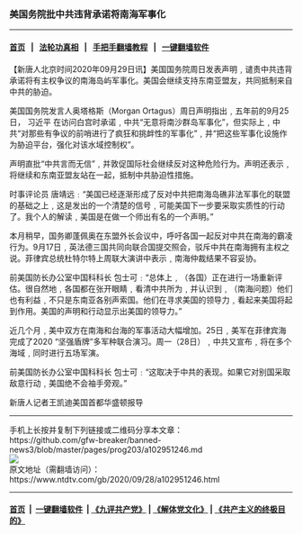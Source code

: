 ### 美国务院批中共违背承诺将南海军事化
------------------------

#### [首页](https://github.com/gfw-breaker/banned-news3/blob/master/README.md) &nbsp;&nbsp;|&nbsp;&nbsp; [法轮功真相](https://github.com/begood0513/basic/blob/master/README.md)  &nbsp;&nbsp;|&nbsp;&nbsp; [手把手翻墙教程](https://github.com/gfw-breaker/guides/wiki)  &nbsp;&nbsp;|&nbsp;&nbsp; [一键翻墙软件](https://github.com/gfw-breaker/nogfw/blob/master/README.md)  



<div><div class="post_content" itemprop="articleBody">
 <p>
  【新唐人北京时间2020年09月29日讯】美国国务院周日发表声明﹐谴责中共违背承诺将有主权争议的南海岛屿军事化。美国会继续支持东南亚盟友，共同抵制来自中共的胁迫。
 </p>
 <p>
  美国国务院发言人奥塔格斯（Morgan Ortagus）周日声明指出﹐五年前的9月25日，
  <ok href="https://www.ntdtv.com/gb/习近平.htm">
   习近平
  </ok>
  在访问白宫时承诺﹐中共“无意将南沙群岛军事化”，但实际上﹐中共“对那些有争议的前哨进行了疯狂和挑衅性的军事化”﹐并“把这些军事化设施作为胁迫平台，强化对该水域控制权”。
 </p>
 <p>
  声明直批“中共言而无信”﹐并敦促国际社会继续反对这种危险行为。声明还表示﹐将继续和东南亚盟友站在一起，抵制中共胁迫性措施。
 </p>
 <p>
  时事评论员 唐靖远﹕“美国已经逐渐形成了反对中共把南海岛礁非法军事化的联盟的基础之上﹐这是发出的一个清楚的信号﹐可能美国下一步要采取实质性的行动了。我个人的解读﹐美国是在做一个师出有名的一个声明。”
 </p>
 <p>
  本月稍早，国务卿蓬佩奥在东盟外长会议中，呼吁各国一起反对中共在南海的霸凌行为。9月17日﹐英法德三国共同向联合国提交照会，驳斥中共在南海拥有主权之说。菲律宾总统杜特尔特上周联大演讲中表示﹐南海仲裁结果不容妥协。
 </p>
 <p>
  前美国防长办公室中国科科长 包士可﹕“总体上﹐（各国）正在进行一场重新评估。很自然地﹐各国都在张开眼睛﹐看清中共所为﹐并认识到﹐（南海问题）他们也有利益﹐不只是东南亚各别声索国。他们在寻求美国的领导力﹐看起来美国将起到作用。美国的声明和行动显示出美国的领导力。”
 </p>
 <p>
  近几个月﹐美中双方在南海和台海的军事活动大幅增加。25日﹐美军在菲律宾海完成了2020 “坚强盾牌”多军种联合演习。周一（28日）﹐中共又宣布﹐将在多个海域﹐同时进行五场军演。
 </p>
 <p>
  前美国防长办公室中国科科长 包士可﹕“这取决于中共的表现。如果它对别国采取敌意行动﹐美国绝不会袖手旁观。”
 </p>
 <p>
  新唐人记者王凯迪美国首都华盛顿报导
 </p>
 <div class="single_ad">
 </div>
</div>
</div>
<hr/>
手机上长按并复制下列链接或二维码分享本文章：<br/>
https://github.com/gfw-breaker/banned-news3/blob/master/pages/prog203/a102951246.md <br/>
<a href='https://github.com/gfw-breaker/banned-news3/blob/master/pages/prog203/a102951246.md'><img src='https://github.com/gfw-breaker/banned-news3/blob/master/pages/prog203/a102951246.md.png'/></a> <br/>
原文地址（需翻墙访问）：https://www.ntdtv.com/gb/2020/09/28/a102951246.html


------------------------
#### [首页](https://github.com/gfw-breaker/banned-news3/blob/master/README.md) &nbsp;|&nbsp; [一键翻墙软件](https://github.com/gfw-breaker/nogfw/blob/master/README.md) &nbsp;| [《九评共产党》](https://github.com/gfw-breaker/9ping.md/blob/master/README.md#九评之一评共产党是什么) | [《解体党文化》](https://github.com/gfw-breaker/jtdwh.md/blob/master/README.md) | [《共产主义的终极目的》](https://github.com/gfw-breaker/gczydzjmd.md/blob/master/README.md)


<img src='http://gfw-breaker.win/banned-news3/pages/prog203/a102951246.md' width='0px' height='0px'/>